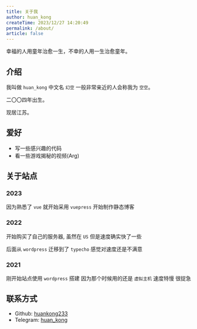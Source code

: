 ```yaml
---
title: 关于我
author: huan_kong
createTime: 2023/12/27 14:20:49
permalink: /about/
article: false
---
```


幸福的人用童年治愈一生，不幸的人用一生治愈童年。

## 介绍

我叫做 `huan_kong` 中文名 `幻空` 一般非常亲近的人会称我为 `空空`。

二〇〇四年出生。

现居江苏。

## 爱好

- 写一些感兴趣的代码
- 看一些游戏揭秘的视频(Arg)

## 关于站点

### 2023

因为熟悉了 `vue` 就开始采用 `vuepress` 开始制作静态博客

### 2022

开始购买了自己的服务器, 虽然在 `US` 但是速度确实快了一些

后面从 `wordpress` 迁移到了 `typecho` 感觉对速度还是不满意

### 2021

刚开始站点使用 `wordpress` 搭建 因为那个时候用的还是 `虚拟主机` 速度特慢 很捉急

## 联系方式

- Github: [huankong233](https://github.com/huankong233)
- Telegram: [huan_kong](https://t.me/huan_kong)
